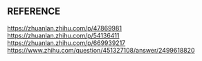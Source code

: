 ## REFERENCE
https://zhuanlan.zhihu.com/p/47869981 \
https://zhuanlan.zhihu.com/p/54136411 \
https://zhuanlan.zhihu.com/p/669939217 \
https://www.zhihu.com/question/451327108/answer/2499618820
<br><br><br>


